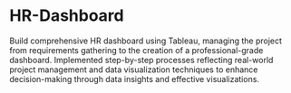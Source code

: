 # HR-Dashboard
Build comprehensive HR dashboard using Tableau, managing the project from requirements gathering to the creation of a professional-grade dashboard. Implemented step-by-step processes reflecting real-world project management and 	data visualization techniques to enhance decision-making through data insights and effective visualizations.
